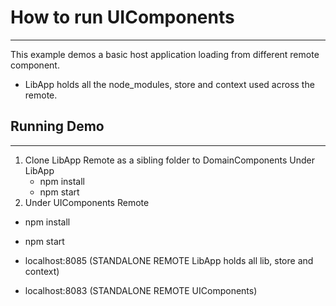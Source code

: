 # How to run UIComponents
---------

This example demos a basic host application loading from different remote component.

- LibApp holds all the node_modules, store and context used across the remote.

## Running Demo
--------
1. Clone LibApp Remote as a sibling folder to DomainComponents
  Under LibApp
    * npm install
    * npm start
2. Under UIComponents Remote
  * npm install
  * npm start


* localhost:8085 (STANDALONE REMOTE LibApp holds all lib, store and context)
* localhost:8083 (STANDALONE REMOTE UIComponents)
